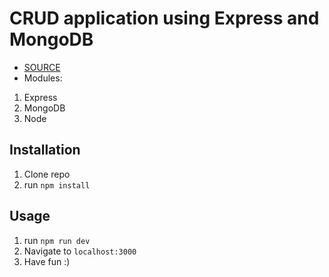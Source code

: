 # CRUD application using Express and MongoDB 

- [SOURCE](http://zell-weekeat.com/crud-express-mongodb)
- Modules:
1. Express
2. MongoDB
3. Node

## Installation

1. Clone repo
2. run `npm install` 

## Usage 

1. run `npm run dev`
2. Navigate to `localhost:3000`
3. Have fun :)
